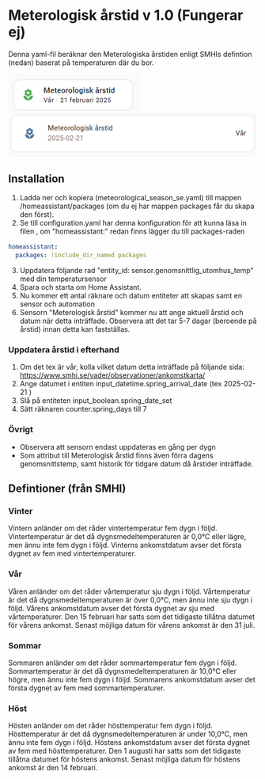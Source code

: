 # Meterologisk årstid v 1.0 (Fungerar ej)
 
Denna yaml-fil beräknar den Meterologiska årstiden enligt SMHIs defintion (nedan) baserat på temperaturen där du bor.

<img src="https://github.com/droidgren/home_assistant/blob/main/meteorological_season/brick-card.png">
<img src="https://github.com/droidgren/home_assistant/blob/main/meteorological_season/entitiy.png">


## Installation
1. Ladda ner och kopiera  (meteorological_season_se.yaml) till mappen /homeassistant/packages   (om du ej har mappen packages får du skapa den först).
2. Se till configuration.yaml har denna konfiguration för att kunna läsa in filen , om "homeassistant:" redan finns lägger du till packages-raden

```yaml
homeassistant:
  packages: !include_dir_named packages

```

3.  Uppdatera följande rad "entity_id: sensor.genomsnittlig_utomhus_temp"  med din temperatursensor
4.  Spara och starta om Home Assistant.
5.  Nu kommer ett antal räknare och datum entiteter att skapas samt en sensor och automation
6.  Sensorn "Meterologisk årstid" kommer nu att ange aktuell årstid och datum när detta inträffade.  Observera att det tar 5-7 dagar (beroende på årstid) innan detta kan fastställas.

###  Uppdatera årstid i efterhand
1. Om det tex är vår, kolla vilket datum detta inträffade på följande sida: https://www.smhi.se/vader/observationer/ankomstkarta/
2. Ange datumet i entiten input_datetime.spring_arrival_date (tex 2025-02-21 )
3. Slå på entiteten input_boolean.spring_date_set
4. Sätt räknaren counter.spring_days till 7

### Övrigt
- Observera att sensorn endast uppdateras en gång per dygn
- Som attribut till Meterologisk årstid finns även förra dagens genomsnittstemp, samt historik för tidgare datum då årstider inträffade. 

## Defintioner (från SMHI) 
### Vinter
Vintern anländer om det råder vintertemperatur fem dygn i följd. 
Vintertemperatur är det då dygnsmedeltemperaturen är 0,0°C eller lägre, men ännu inte fem dygn i följd. 
Vinterns ankomstdatum avser det första dygnet av fem med vintertemperaturer.

### Vår
Våren anländer om det råder vårtemperatur sju dygn i följd. 
Vårtemperatur är det då dygnsmedeltemperaturen är över 0,0°C, men ännu inte sju dygn i följd. Vårens ankomstdatum avser det första dygnet av sju med vårtemperaturer. 
Den 15 februari har satts som det tidigaste tillåtna datumet för vårens ankomst. 
Senast möjliga datum för vårens ankomst är den 31 juli.

### Sommar
Sommaren anländer om det råder sommartemperatur fem dygn i följd. 
Sommartemperatur är det då dygnsmedeltemperaturen är 10,0°C eller högre, men ännu inte fem dygn i följd. 
Sommarens ankomstdatum avser det första dygnet av fem med sommartemperaturer.

### Höst
Hösten anländer om det råder hösttemperatur fem dygn i följd. 
Hösttemperatur är det då dygnsmedeltemperaturen är under 10,0°C, men ännu inte fem dygn i följd. Höstens ankomstdatum avser det första dygnet av fem med hösttemperaturer. 
Den 1 augusti har satts som det tidigaste tillåtna datumet för höstens ankomst. 
Senast möjliga datum för höstens ankomst är den 14 februari.
